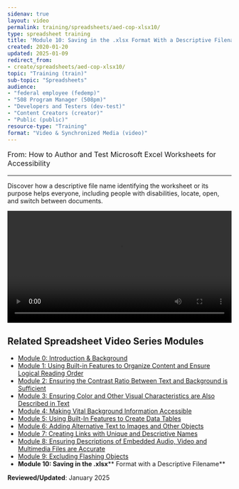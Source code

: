 ```yaml
---
sidenav: true
layout: video
permalink: training/spreadsheets/aed-cop-xlsx10/
type: spreadsheet training
title: 'Module 10: Saving in the .xlsx Format With a Descriptive Filename'
created: 2020-01-20
updated: 2025-01-09
redirect_from:
- create/spreadsheets/aed-cop-xlsx10/
topic: "Training (train)"
sub-topic: "Spreadsheets"
audience:
- "federal employee (fedemp)"
- "508 Program Manager (508pm)"
- "Developers and Testers (dev-test)"
- "Content Creators (creator)"
- "Public (public)"
resource-type: "Training"
format: "Video & Synchronized Media (video)"
---
```


[comment]: <> (# Module 10: Saving in the .xlsx Format with a Descriptive Filename)

<p style="font-size:115%">
  From: How to Author and Test Microsoft Excel Worksheets for Accessibility
</p>

* * *

Discover how a descriptive file name identifying the worksheet or its purpose helps everyone, including people with disabilities, locate, open, and switch between documents.

<video controls="controls" data-vscid="3qesx4ovd" style="width:100%"><source src="https://training.section508.gov/assets/videos/training-video-xlsx-10-oc.mp4" type="video/mp4" /></video>

## Related Spreadsheet Video Series Modules

  * [Module 0: Introduction & Background][0]
  * [Module 1: Using Built-in Features to Organize Content and Ensure Logical Reading Order][1]
  * [Module 2: Ensuring the Contrast Ratio Between Text and Background is Sufficient][2]
  * [Module 3: Ensuring Color and Other Visual Characteristics are Also Described in Text][3]
  * [Module 4: Making Vital Background Information Accessible][4]
  * [Module 5: Using Built-In Features to Create Data Tables][5]
  * [Module 6: Adding Alternative Text to Images and Other Objects][6]
  * [Module 7: Creating Links with Unique and Descriptive Names][7]
  * [Module 8: Ensuring Descriptions of Embedded Audio, Video and Multimedia Files are Accurate][8]
  * [Module 9: Excluding Flashing Objects][9]
  * **Module 10: Saving in the .xlsx****&nbsp;Format with a Descriptive Filename**

**Reviewed/Updated**: January 2025

 [0]: {{site.baseurl}}/training/spreadsheets/aed-cop-xlsx00/
 [1]: {{site.baseurl}}/training/spreadsheets/aed-cop-xlsx01/
 [2]: {{site.baseurl}}/training/spreadsheets/aed-cop-xlsx02/
 [3]: {{site.baseurl}}/training/spreadsheets/aed-cop-xlsx03/
 [4]: {{site.baseurl}}/training/spreadsheets/aed-cop-xlsx04/
 [5]: {{site.baseurl}}/training/spreadsheets/aed-cop-xlsx05/
 [6]: {{site.baseurl}}/training/spreadsheets/aed-cop-xlsx06/
 [7]: {{site.baseurl}}/training/spreadsheets/aed-cop-xlsx07/
 [8]: {{site.baseurl}}/training/spreadsheets/aed-cop-xlsx08/
 [9]: {{site.baseurl}}/training/spreadsheets/aed-cop-xlsx09/
 [10]: {{site.baseurl}}/training/spreadsheets/aed-cop-xlsx10/
